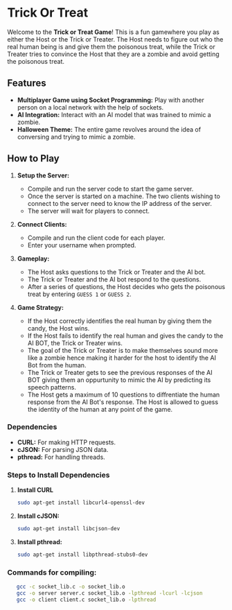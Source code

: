# Trick Or Treat

Welcome to the **Trick or Treat Game**! This is a fun gamewhere you play as either the Host or the Trick or Treater. The Host needs to figure out who the real human being is and give them the poisonous treat, while the Trick or Treater tries to convince the Host that they are a zombie and avoid getting the poisonous treat.

## Features
- **Multiplayer Game using Socket Programming:** Play with another person on a local network with the help of sockets.
- **AI Integration:** Interact with an AI model that was trained to mimic a zombie.
- **Halloween Theme:** The entire game revolves around the idea of conversing and trying to mimic a zombie.

## How to Play
1. **Setup the Server:**
   - Compile and run the server code to start the game server.
   - Once the server is started on a machine. The two clients wishing to connect to the server need to know the IP address of the server.
   - The server will wait for players to connect.
2. **Connect Clients:**
   - Compile and run the client code for each player.
   - Enter your username when prompted.

3. **Gameplay:**
   - The Host asks questions to the Trick or Treater and the AI bot.
   - The Trick or Treater and the AI bot respond to the questions.
   - After a series of questions, the Host decides who gets the poisonous treat by entering `GUESS 1` or `GUESS 2`.

4. **Game Strategy:**
   - If the Host correctly identifies the real human by giving them the candy, the Host wins.
   - If the Host fails to identify the real human and gives the candy to the AI BOT, the Trick or Treater wins.
   - The goal of the Trick or Treater is to make themselves sound more like a zombie hence making it harder for the host to identify the AI Bot from the human.
   - The Trick or Treater gets to see the previous responses of the AI BOT giving them an oppurtunity to mimic the AI by predicting its speech patterns.
   - The Host gets a maximum of 10 questions to diffrentiate the human response from the AI Bot's response. The Host is allowed to guess the identity of the human at any point of the game.



### Dependencies
- **CURL:** For making HTTP requests.
- **cJSON:** For parsing JSON data.
- **pthread:** For handling threads.

### Steps to Install Dependencies

1. **Install CURL**
   ```bash
   sudo apt-get install libcurl4-openssl-dev

2. **Install cJSON:**
   ```bash
   sudo apt-get install libcjson-dev

3. **Install pthread:**
   ```bash
   sudo apt-get install libpthread-stubs0-dev
### Commands for compiling:
```bash
   gcc -c socket_lib.c -o socket_lib.o
   gcc -o server server.c socket_lib.o -lpthread -lcurl -lcjson
   gcc -o client client.c socket_lib.o -lpthread




